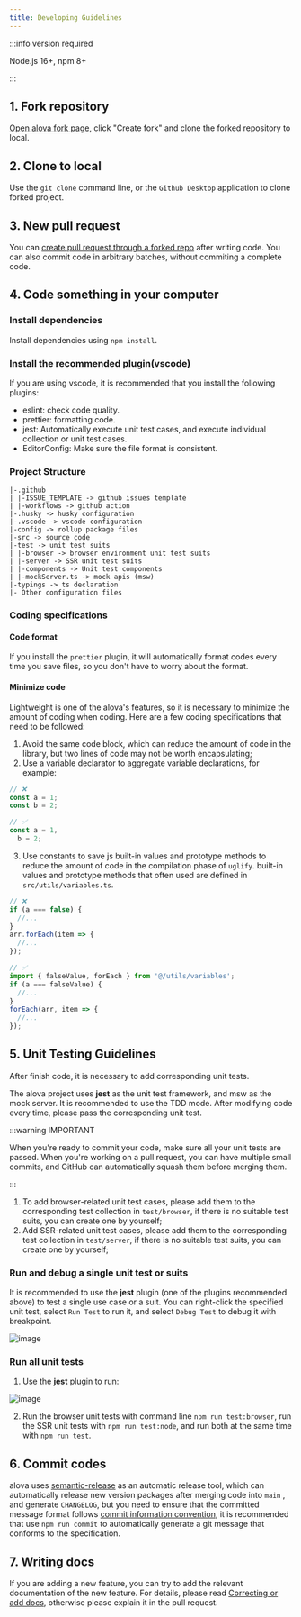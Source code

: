 ```yaml
---
title: Developing Guidelines
---
```


:::info version required

Node.js 16+, npm 8+

:::

## 1. Fork repository

[Open alova fork page](https://github.com/alovajs/alova/fork), click "Create fork" and clone the forked repository to local.

## 2. Clone to local

Use the `git clone` command line, or the `Github Desktop` application to clone forked project.

## 3. New pull request

You can [create pull request through a forked repo](https://docs.github.com/en/pull-requests/collaborating-with-pull-requests/proposing-changes-to-your-work-with-pull-requests/creating-a-pull-request-from-a-fork) after writing code. You can also commit code in arbitrary batches, without commiting a complete code.

## 4. Code something in your computer

### Install dependencies

Install dependencies using `npm install`.

### Install the recommended plugin(vscode)

If you are using vscode, it is recommended that you install the following plugins:

- eslint: check code quality.
- prettier: formatting code.
- jest: Automatically execute unit test cases, and execute individual collection or unit test cases.
- EditorConfig: Make sure the file format is consistent.

### Project Structure

```
|-.github
| |-ISSUE_TEMPLATE -> github issues template
| |-workflows -> github action
|-.husky -> husky configuration
|-.vscode -> vscode configuration
|-config -> rollup package files
|-src -> source code
|-test -> unit test suits
| |-browser -> browser environment unit test suits
| |-server -> SSR unit test suits
| |-components -> Unit test components
| |-mockServer.ts -> mock apis (msw)
|-typings -> ts declaration
|- Other configuration files

```

### Coding specifications

#### Code format

If you install the `prettier` plugin, it will automatically format codes every time you save files, so you don't have to worry about the format.

#### Minimize code

Lightweight is one of the alova's features, so it is necessary to minimize the amount of coding when coding. Here are a few coding specifications that need to be followed:

1. Avoid the same code block, which can reduce the amount of code in the library, but two lines of code may not be worth encapsulating;
2. Use a variable declarator to aggregate variable declarations, for example:

```javascript
// ❌
const a = 1;
const b = 2;

// ✅
const a = 1,
  b = 2;
```

3. Use constants to save js built-in values and prototype methods to reduce the amount of code in the compilation phase of `uglify`. built-in values and prototype methods that often used are defined in `src/utils/variables.ts`.

```javascript
// ❌
if (a === false) {
  //...
}
arr.forEach(item => {
  //...
});

// ✅
import { falseValue, forEach } from '@/utils/variables';
if (a === falseValue) {
  //...
}
forEach(arr, item => {
  //...
});
```

## 5. Unit Testing Guidelines

After finish code, it is necessary to add corresponding unit tests.

The alova project uses **jest** as the unit test framework, and msw as the mock server. It is recommended to use the TDD mode. After modifying code every time, please pass the corresponding unit test.

:::warning IMPORTANT

When you're ready to commit your code, make sure all your unit tests are passed. When you're working on a pull request, you can have multiple small commits, and GitHub can automatically squash them before merging them.

:::

1. To add browser-related unit test cases, please add them to the corresponding test collection in `test/browser`, if there is no suitable test suits, you can create one by yourself;
2. Add SSR-related unit test cases, please add them to the corresponding test collection in `test/server`, if there is no suitable test suits, you can create one by yourself;

### Run and debug a single unit test or suits

It is recommended to use the **jest** plugin (one of the plugins recommended above) to test a single use case or a suit. You can right-click the specified unit test, select `Run Test` to run it, and select `Debug Test` to debug it with breakpoint.

![image](https://github.com/alovajs/alova/assets/29848971/a94ba9db-c100-472f-b870-6bcecb031bea)

### Run all unit tests

1. Use the **jest** plugin to run:

![image](https://github.com/alovajs/alova/assets/29848971/5af3ff15-16b7-4b28-9ae6-d0b5a236b181)

2. Run the browser unit tests with command line `npm run test:browser`, run the SSR unit tests with `npm run test:node`, and run both at the same time with `npm run test`.

## 6. Commit codes

alova uses [semantic-release](https://semantic-release.gitbook.io) as an automatic release tool, which can automatically release new version packages after merging code into `main` , and generate `CHANGELOG`, but you need to ensure that the committed message format follows [commit information convention](https://www.conventionalcommits.org/en/v1.0.0/), it is recommended that use `npm run commit` to automatically generate a git message that conforms to the specification.

## 7. Writing docs

If you are adding a new feature, you can try to add the relevant documentation of the new feature. For details, please read [Correcting or add docs](/next/contributing/overview#correct-or-add-docs), otherwise please explain it in the pull request.
